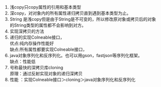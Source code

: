 1. 浅copy只copy属性的引用和基本类型     
2. 深copy，对对象内的所有属性递归拷贝直到遇到基本类型为止。    
3. String 是浅copy但是由于String是不可变的，所以修改原对象或拷贝后的对象的String类型的属性都不会影响到对方。      
4. 实现深拷贝的方法       
  1. 递归的实现Colneable接口，       
    优点:纯内存操作性能好       
    缺点:所有属性都要实现Colneable接口，    
  2. java对象序列化和反序列化。也可以用gson，fastjson等序列化框架。    
    缺点：性能低      
  3. 号称最快的深拷贝库cloning      
    原理：通过反射实现对象的递归深拷贝      
  4. 性能 ：实现Colneable接口＞cloning＞java对象序列化和反序列化       
